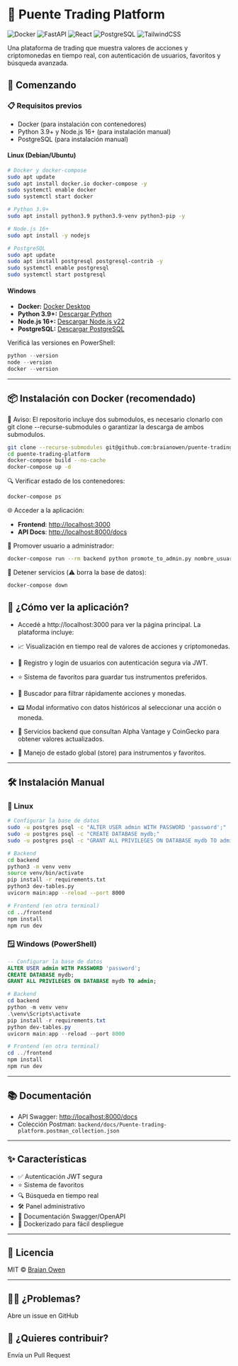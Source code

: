 # 🚀 Puente Trading Platform  

![Docker](https://img.shields.io/badge/Docker-2CA5E0?style=for-the-badge&logo=docker&logoColor=white) ![FastAPI](https://img.shields.io/badge/FastAPI-009688?style=for-the-badge&logo=FastAPI&logoColor=white) ![React](https://img.shields.io/badge/React-20232A?style=for-the-badge&logo=react&logoColor=61DAFB) ![PostgreSQL](https://img.shields.io/badge/PostgreSQL-316192?style=for-the-badge&logo=postgresql&logoColor=white) ![TailwindCSS](https://img.shields.io/badge/Tailwind_CSS-38B2AC?style=for-the-badge&logo=tailwind-css&logoColor=white)  

Una plataforma de trading que muestra valores de acciones y criptomonedas en tiempo real, con autenticación de usuarios, favoritos y búsqueda avanzada.

## 🚀 Comenzando

### 📋 Requisitos previos

- Docker (para instalación con contenedores)
- Python 3.9+ y Node.js 16+ (para instalación manual)
- PostgreSQL (para instalación manual)

#### Linux (Debian/Ubuntu)

```bash
# Docker y docker-compose
sudo apt update
sudo apt install docker.io docker-compose -y
sudo systemctl enable docker
sudo systemctl start docker

# Python 3.9+
sudo apt install python3.9 python3.9-venv python3-pip -y

# Node.js 16+
sudo apt install -y nodejs

# PostgreSQL
sudo apt update
sudo apt install postgresql postgresql-contrib -y
sudo systemctl enable postgresql
sudo systemctl start postgresql
```

#### Windows

- **Docker:** [Docker Desktop](https://www.docker.com/products/docker-desktop/)
- **Python 3.9+:** [Descargar Python](https://www.python.org/downloads/)
- **Node.js 16+:** [Descargar Node.js v22](https://nodejs.org/es)
- **PostgreSQL:** [Descargar PostgreSQL](https://www.postgresql.org/download/)

Verificá las versiones en PowerShell:

```powershell
python --version
node --version
docker --version
```
---

## 📦 Instalación con Docker (recomendado)
🛑 Aviso: El repositorio incluye dos submodulos, es necesario clonarlo con git clone --recurse-submodules o garantizar la descarga de ambos submodulos.

```bash
git clone --recurse-submodules git@github.com:braianowen/puente-trading-platform.git
cd puente-trading-platform
docker-compose build --no-cache
docker-compose up -d
```

🔍 Verificar estado de los contenedores:

```bash
docker-compose ps
```

🌐 Acceder a la aplicación:

- **Frontend**: [http://localhost:3000](http://localhost:3000)  
- **API Docs**: [http://localhost:8000/docs](http://localhost:8000/docs)

👑 Promover usuario a administrador:

```bash
docker-compose run --rm backend python promote_to_admin.py nombre_usuario
```

🛑 Detener servicios (⚠️ borra la base de datos):

```bash
docker-compose down
```

## 👀 ¿Cómo ver la aplicación?

  - Accedé a http://localhost:3000 para ver la página principal. La plataforma incluye:

  - 📈 Visualización en tiempo real de valores de acciones y criptomonedas.

  - 🔐 Registro y login de usuarios con autenticación segura vía JWT.

  - ⭐ Sistema de favoritos para guardar tus instrumentos preferidos.

  - 🔎 Buscador para filtrar rápidamente acciones y monedas.

  - 📟 Modal informativo con datos históricos al seleccionar una acción o moneda.

  - 🔌 Servicios backend que consultan Alpha Vantage y CoinGecko para obtener valores actualizados.

  - 🧠 Manejo de estado global (store) para instrumentos y favoritos.

---

## 🛠 Instalación Manual

### 🐧 Linux

```bash
# Configurar la base de datos
sudo -u postgres psql -c "ALTER USER admin WITH PASSWORD 'password';"
sudo -u postgres psql -c "CREATE DATABASE mydb;"
sudo -u postgres psql -c "GRANT ALL PRIVILEGES ON DATABASE mydb TO admin;"
```

```bash
# Backend
cd backend
python3 -m venv venv
source venv/bin/activate
pip install -r requirements.txt
python3 dev-tables.py
uvicorn main:app --reload --port 8000
```

```bash
# Frontend (en otra terminal)
cd ../frontend
npm install
npm run dev
```

### 🪟 Windows (PowerShell)

```sql
-- Configurar la base de datos
ALTER USER admin WITH PASSWORD 'password';
CREATE DATABASE mydb;
GRANT ALL PRIVILEGES ON DATABASE mydb TO admin;
```

```powershell
# Backend
cd backend
python -m venv venv
.\venv\Scripts\activate
pip install -r requirements.txt
python dev-tables.py
uvicorn main:app --reload --port 8000
```

```powershell
# Frontend (en otra terminal)
cd ../frontend
npm install
npm run dev
```

---

## 📚 Documentación

- API Swagger: [http://localhost:8000/docs](http://localhost:8000/docs)
- Colección Postman: `backend/docs/Puente-trading-platform.postman_collection.json`

---

## ✨ Características

- ✅ Autenticación JWT segura
- ⭐ Sistema de favoritos
- 🔍 Búsqueda en tiempo real
- 🛠 Panel administrativo
- 📄 Documentación Swagger/OpenAPI
- 🐳 Dockerizado para fácil despliegue

---

## 📜 Licencia

MIT © [Braian Owen](https://github.com/braianowen)

---

## 🙋‍♂️ ¿Problemas?

Abre un issue en GitHub

## 🚀 ¿Quieres contribuir?

Envía un Pull Request